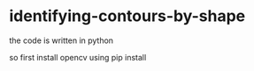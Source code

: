 # identifying-contours-by-shape
the code is written in python

so first install opencv using pip install

